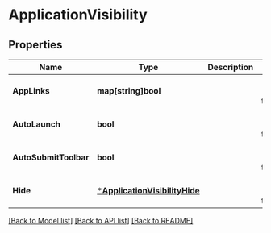 # ApplicationVisibility

## Properties
Name | Type | Description | Notes
------------ | ------------- | ------------- | -------------
**AppLinks** | **map[string]bool** |  | [optional] [default to null]
**AutoLaunch** | **bool** |  | [optional] [default to null]
**AutoSubmitToolbar** | **bool** |  | [optional] [default to null]
**Hide** | [***ApplicationVisibilityHide**](ApplicationVisibilityHide.md) |  | [optional] [default to null]

[[Back to Model list]](../README.md#documentation-for-models) [[Back to API list]](../README.md#documentation-for-api-endpoints) [[Back to README]](../README.md)

